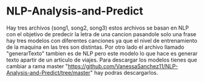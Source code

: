 # NLP-Analysis-and-Predict

Hay tres archivos (song1, song2, song3) estos archivos se basan en NLP con el objetivo de predecir la letra de una cancion pasandole solo una frase
hay tres modelos con diferentes canciones ya que el nivel de entrenamiento de la maquina en las tres son distintas.
Por otro lado el archivo llamado "generarTexto" tambien es de NLP pero este modelo lo que hace es generar texto apartir de un articulo de viajes.
Para descargar los modelos tienes que cambiar a rama master "https://github.com/VanessaSanchez11/NLP-Analysis-and-Predict/tree/master" hay podras descargarlos.
